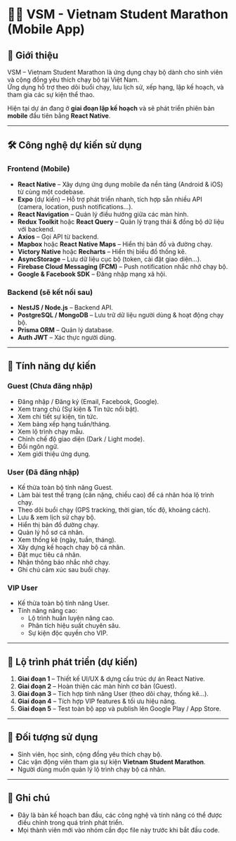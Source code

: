 # 🏃‍♂️ VSM - Vietnam Student Marathon (Mobile App)

## 📌 Giới thiệu
VSM – Vietnam Student Marathon là ứng dụng chạy bộ dành cho sinh viên và cộng đồng yêu thích chạy bộ tại Việt Nam.  
Ứng dụng hỗ trợ theo dõi buổi chạy, lưu lịch sử, xếp hạng, lập kế hoạch, và tham gia các sự kiện thể thao.

Hiện tại dự án đang ở **giai đoạn lập kế hoạch** và sẽ phát triển phiên bản **mobile** đầu tiên bằng **React Native**.

---

## 🛠 Công nghệ dự kiến sử dụng

### **Frontend (Mobile)**
- **React Native** – Xây dựng ứng dụng mobile đa nền tảng (Android & iOS) từ cùng một codebase.
- **Expo** (dự kiến) – Hỗ trợ phát triển nhanh, tích hợp sẵn nhiều API (camera, location, push notifications…).
- **React Navigation** – Quản lý điều hướng giữa các màn hình.
- **Redux Toolkit** hoặc **React Query** – Quản lý trạng thái & đồng bộ dữ liệu với backend.
- **Axios** – Gọi API từ backend.
- **Mapbox** hoặc **React Native Maps** – Hiển thị bản đồ và đường chạy.
- **Victory Native** hoặc **Recharts** – Hiển thị biểu đồ thống kê.
- **AsyncStorage** – Lưu dữ liệu cục bộ (token, cài đặt giao diện…).
- **Firebase Cloud Messaging (FCM)** – Push notification nhắc nhở chạy bộ.
- **Google & Facebook SDK** – Đăng nhập mạng xã hội.

### **Backend** (sẽ kết nối sau)
- **NestJS / Node.js** – Backend API.
- **PostgreSQL / MongoDB** – Lưu trữ dữ liệu người dùng & hoạt động chạy bộ.
- **Prisma ORM** – Quản lý database.
- **Auth JWT** – Xác thực người dùng.

---

## 🚀 Tính năng dự kiến

### **Guest (Chưa đăng nhập)**
- Đăng nhập / Đăng ký (Email, Facebook, Google).
- Xem trang chủ (Sự kiện & Tin tức nổi bật).
- Xem chi tiết sự kiện, tin tức.
- Xem bảng xếp hạng tuần/tháng.
- Xem lộ trình chạy mẫu.
- Chỉnh chế độ giao diện (Dark / Light mode).
- Đổi ngôn ngữ.
- Xem giới thiệu ứng dụng.

### **User (Đã đăng nhập)**
- Kế thừa toàn bộ tính năng Guest.
- Làm bài test thể trạng (cân nặng, chiều cao) để cá nhân hóa lộ trình chạy.
- Theo dõi buổi chạy (GPS tracking, thời gian, tốc độ, khoảng cách).
- Lưu & xem lịch sử chạy bộ.
- Hiển thị bản đồ đường chạy.
- Quản lý hồ sơ cá nhân.
- Xem thống kê (ngày, tuần, tháng).
- Xây dựng kế hoạch chạy bộ cá nhân.
- Đặt mục tiêu cá nhân.
- Nhận thông báo nhắc nhở chạy.
- Ghi chú cảm xúc sau buổi chạy.

### **VIP User**
- Kế thừa toàn bộ tính năng User.
- Tính năng nâng cao:
  - Lộ trình huấn luyện nâng cao.
  - Phân tích hiệu suất chuyên sâu.
  - Sự kiện độc quyền cho VIP.


---

## 📅 Lộ trình phát triển (dự kiến)

1. **Giai đoạn 1** – Thiết kế UI/UX & dựng cấu trúc dự án React Native.
2. **Giai đoạn 2** – Hoàn thiện các màn hình cơ bản (Guest).
3. **Giai đoạn 3** – Tích hợp tính năng User (theo dõi chạy, thống kê…).
4. **Giai đoạn 4** – Tích hợp VIP features & tối ưu hiệu năng.
5. **Giai đoạn 5** – Test toàn bộ app và publish lên Google Play / App Store.

---

## 👥 Đối tượng sử dụng
- Sinh viên, học sinh, cộng đồng yêu thích chạy bộ.
- Các vận động viên tham gia sự kiện **Vietnam Student Marathon**.
- Người dùng muốn quản lý lộ trình chạy bộ cá nhân.

---

## 📌 Ghi chú
- Đây là bản kế hoạch ban đầu, các công nghệ và tính năng có thể được điều chỉnh trong quá trình phát triển.
- Mọi thành viên mới vào nhóm cần đọc file này trước khi bắt đầu code.

